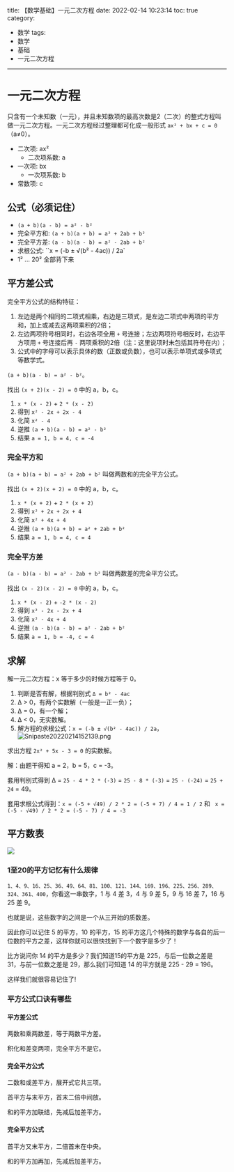 title: 【数学基础】一元二次方程
date: 2022-02-14 10:23:14
toc: true
category:
- 数学
tags:
- 数学
- 基础
- 一元二次方程
---

# 一元二次方程

只含有一个未知数（一元），并且未知数项的最高次数是2（二次）的整式方程叫做一元二次方程。一元二次方程经过整理都可化成一般形式 `ax² + bx + c = 0`（a≠0）。

- 二次项: ax²
  - 二次项系数: a
- 一次项: bx
  - 一次项系数: b
- 常数项: c

## 公式（必须记住）

- `(a + b)(a - b) = a² - b²`
- 完全平方和: `(a + b)(a + b) = a² + 2ab + b²`
- 完全平方差: `(a - b)(a - b) = a² - 2ab + b²`
- 求根公式: ``x = (-b ± √(b² - 4ac)) / 2a`
- 1² ... 20² 全部背下来

## 平方差公式

完全平方公式的结构特征：

1. 左边是两个相同的二项式相乘，右边是三项式，是左边二项式中两项的平方和，加上或减去这两项乘积的2倍；
2. 左边两项符号相同时，右边各项全用 `+` 号连接；左边两项符号相反时，右边平方项用 `+` 号连接后再 `-` 两项乘积的2倍（注：这里说项时未包括其符号在内）；
3. 公式中的字母可以表示具体的数（正数或负数），也可以表示单项式或多项式等数学式。

`(a + b)(a - b) = a² - b²`。

找出 `(x + 2)(x - 2) = 0` 中的 a，b，c。

1. `x * (x - 2)` + `2 * (x - 2)`
2. 得到 `x² - 2x + 2x - 4`
3. 化简 `x² - 4`
4. 逆推 `(a + b)(a - b) = a² - b²`
5. 结果 `a = 1, b = 4, c = -4`

### 完全平方和

`(a + b)(a + b) = a² + 2ab + b²` 叫做两数和的完全平方公式。

找出 `(x + 2)(x + 2) = 0` 中的 a，b，c。

1. `x * (x + 2)` + `2 * (x + 2)`
2. 得到 `x² + 2x + 2x + 4`
3. 化简 `x² + 4x + 4`
4. 逆推 `(a + b)(a + b) = a² + 2ab + b²`
5. 结果 `a = 1, b = 4, c = 4`

### 完全平方差

`(a - b)(a - b) = a² - 2ab + b²` 叫做两数差的完全平方公式。

找出 `(x - 2)(x - 2) = 0` 中的 a，b，c。

1. `x * (x - 2)` + `-2 * (x - 2)`
2. 得到 `x² - 2x - 2x + 4`
3. 化简 `x² - 4x + 4`
4. 逆推 `(a - b)(a - b) = a² - 2ab + b²`
5. 结果 `a = 1, b = -4, c = 4`

## 求解

解一元二次方程：x 等于多少的时候方程等于 0。

1. 判断是否有解，根据判别式 `Δ = b² - 4ac`
  1. Δ > 0，有两个实数解（一般是一正一负）；
  2. Δ = 0，有一个解；
  3. Δ < 0，无实数解。
2. 解方程的求根公式：`x = (-b ± √(b² - 4ac)) / 2a`，![Snipaste20220214152139.png](https://b3logfile.com/file/2022/02/Snipaste_2022-02-14_15-21-39-8a085070.png)

求出方程 `2x² + 5x - 3 = 0` 的实数解。

解：由题干得知 a = 2，b = 5，c = -3。

套用判别式得到 Δ = `25 - 4 * 2 * (-3)` = `25 - 8 * (-3)` = `25 - (-24)` = `25 + 24` = 49。

套用求根公式得到：`x = (-5 + √49) / 2 * 2 = (-5 + 7) / 4 = 1 / 2` 和 ` x = (-5 - √49) / 2 * 2 = (-5 - 7) / 4 = -3`

## 平方数表

![](https://b3logfile.com/file/2022/02/971b4010861d458182199a5c9ab7bd92.jpeg)

### 1至20的平方记忆有什么规律

`1、4、9、16、25、36、49、64、81、100、121、144、169、196、225、256、289、324、361、400`，你看这一串数字，1 与 4 差 3，4 与 9 差 5，9 与 16 差 7，16 与 25 差 9。

也就是说，这些数字的之间是一个从三开始的质数差。

因此你可以记住 5 的平方，10 的平方，15 的平方这几个特殊的数字与各自的后一位数的平方之差，这样你就可以很快找到下一个数字是多少了！

比方说问你 14 的平方是多少？我们知道15的平方是 225，与后一位数之差是 31，与前一位数之差是 29，那么我们可知道 14 的平方就是 225 - 29 = 196。

这样我们就很容易记住了!

### 平方公式口诀有哪些

#### 平方差公式

两数和乘两数差，等于两数平方差。

积化和差变两项，完全平方不是它。

#### 完全平方公式

二数和或差平方，展开式它共三项。

首平方与末平方，首末二倍中间放。

和的平方加联结，先减后加差平方。

#### 完全平方公式

首平方又末平方，二倍首末在中央。

和的平方加再加，先减后加差平方。
